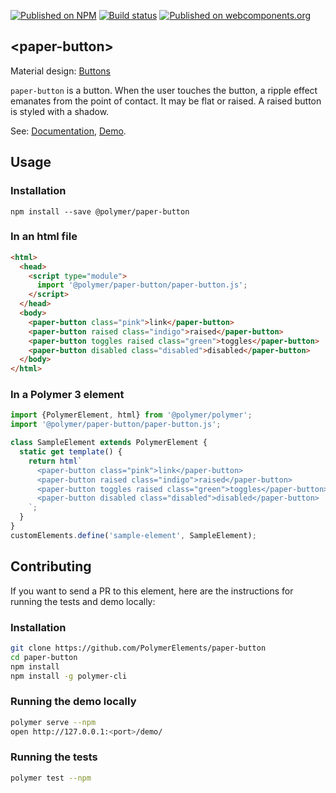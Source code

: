 [![Published on NPM](https://img.shields.io/npm/v/@polymer/paper-button.svg)](https://www.npmjs.com/package/@polymer/paper-button)
[![Build status](https://travis-ci.org/PolymerElements/paper-button.svg?branch=master)](https://travis-ci.org/PolymerElements/paper-button)
[![Published on webcomponents.org](https://img.shields.io/badge/webcomponents.org-published-blue.svg)](https://webcomponents.org/element/@polymer/paper-button)

## &lt;paper-button&gt;

Material design: [Buttons](https://www.google.com/design/spec/components/buttons.html)

`paper-button` is a button. When the user touches the button, a ripple effect emanates from the point of contact. It may be flat or raised. A raised button is styled with a shadow.

See: [Documentation](https://www.webcomponents.org/element/@polymer/paper-button),
  [Demo](https://www.webcomponents.org/element/@polymer/paper-button/demo/demo/index.html).

## Usage

### Installation
```
npm install --save @polymer/paper-button
```

### In an html file
```html
<html>
  <head>
    <script type="module">
      import '@polymer/paper-button/paper-button.js';
    </script>
  </head>
  <body>
    <paper-button class="pink">link</paper-button>
    <paper-button raised class="indigo">raised</paper-button>
    <paper-button toggles raised class="green">toggles</paper-button>
    <paper-button disabled class="disabled">disabled</paper-button>
  </body>
</html>
```
### In a Polymer 3 element
```js
import {PolymerElement, html} from '@polymer/polymer';
import '@polymer/paper-button/paper-button.js';

class SampleElement extends PolymerElement {
  static get template() {
    return html`
      <paper-button class="pink">link</paper-button>
      <paper-button raised class="indigo">raised</paper-button>
      <paper-button toggles raised class="green">toggles</paper-button>
      <paper-button disabled class="disabled">disabled</paper-button>
    `;
  }
}
customElements.define('sample-element', SampleElement);
```

## Contributing
If you want to send a PR to this element, here are
the instructions for running the tests and demo locally:

### Installation
```sh
git clone https://github.com/PolymerElements/paper-button
cd paper-button
npm install
npm install -g polymer-cli
```

### Running the demo locally
```sh
polymer serve --npm
open http://127.0.0.1:<port>/demo/
```

### Running the tests
```sh
polymer test --npm
```